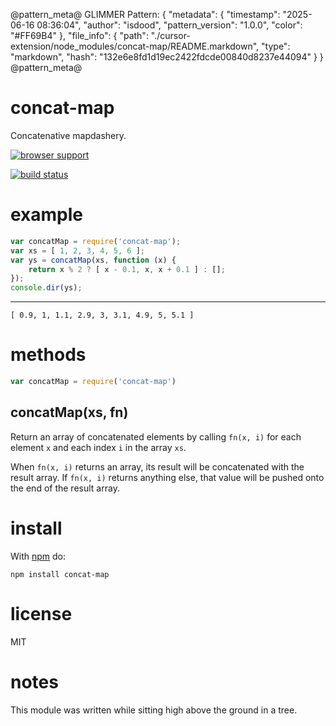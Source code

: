 @pattern_meta@
GLIMMER Pattern:
{
  "metadata": {
    "timestamp": "2025-06-16 08:36:04",
    "author": "isdood",
    "pattern_version": "1.0.0",
    "color": "#FF69B4"
  },
  "file_info": {
    "path": "./cursor-extension/node_modules/concat-map/README.markdown",
    "type": "markdown",
    "hash": "132e6e8fd1d19ec2422fdcde00840d8237e44094"
  }
}
@pattern_meta@

concat-map
==========

Concatenative mapdashery.

[![browser support](http://ci.testling.com/substack/node-concat-map.png)](http://ci.testling.com/substack/node-concat-map)

[![build status](https://secure.travis-ci.org/substack/node-concat-map.png)](http://travis-ci.org/substack/node-concat-map)

example
=======

``` js
var concatMap = require('concat-map');
var xs = [ 1, 2, 3, 4, 5, 6 ];
var ys = concatMap(xs, function (x) {
    return x % 2 ? [ x - 0.1, x, x + 0.1 ] : [];
});
console.dir(ys);
```

***

```
[ 0.9, 1, 1.1, 2.9, 3, 3.1, 4.9, 5, 5.1 ]
```

methods
=======

``` js
var concatMap = require('concat-map')
```

concatMap(xs, fn)
-----------------

Return an array of concatenated elements by calling `fn(x, i)` for each element
`x` and each index `i` in the array `xs`.

When `fn(x, i)` returns an array, its result will be concatenated with the
result array. If `fn(x, i)` returns anything else, that value will be pushed
onto the end of the result array.

install
=======

With [npm](http://npmjs.org) do:

```
npm install concat-map
```

license
=======

MIT

notes
=====

This module was written while sitting high above the ground in a tree.
